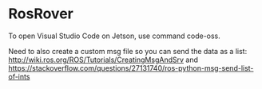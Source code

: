 # RosRover
To open Visual Studio Code on Jetson, use command code-oss.

Need to also create a custom msg file so you can send the data as a list: http://wiki.ros.org/ROS/Tutorials/CreatingMsgAndSrv and https://stackoverflow.com/questions/27131740/ros-python-msg-send-list-of-ints
